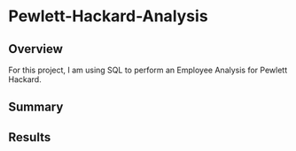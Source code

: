 # Pewlett-Hackard-Analysis

## Overview
For this project, I am using SQL to perform an Employee Analysis for Pewlett Hackard.

## Summary

## Results
